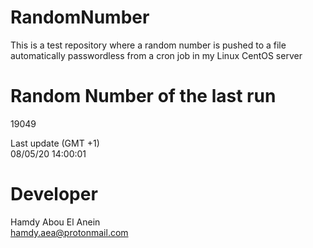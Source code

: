 # RandomNumber    
This is a test repository where a random number is pushed to a file automatically passwordless from a cron job in my Linux CentOS server    
# Random Number of the last run   
19049
      
Last update (GMT +1)    
08/05/20 14:00:01
# Developer    
Hamdy Abou El Anein   
hamdy.aea@protonmail.com
